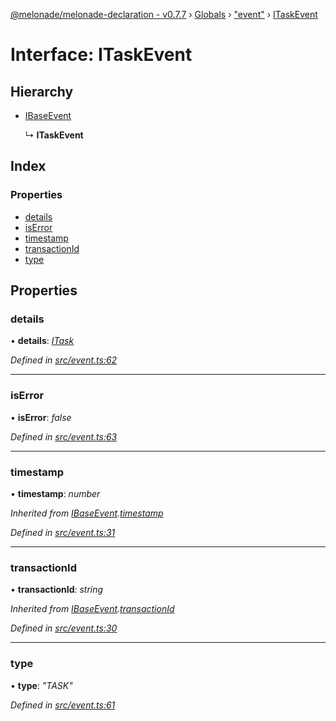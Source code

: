 [@melonade/melonade-declaration - v0.7.7](../README.md) › [Globals](../globals.md) › ["event"](../modules/_event_.md) › [ITaskEvent](_event_.itaskevent.md)

# Interface: ITaskEvent

## Hierarchy

* [IBaseEvent](_event_.ibaseevent.md)

  ↳ **ITaskEvent**

## Index

### Properties

* [details](_event_.itaskevent.md#details)
* [isError](_event_.itaskevent.md#iserror)
* [timestamp](_event_.itaskevent.md#timestamp)
* [transactionId](_event_.itaskevent.md#transactionid)
* [type](_event_.itaskevent.md#type)

## Properties

###  details

• **details**: *[ITask](_task_.itask.md)*

*Defined in [src/event.ts:62](https://github.com/devit-tel/melonade-declaration/blob/3e3ea40/src/event.ts#L62)*

___

###  isError

• **isError**: *false*

*Defined in [src/event.ts:63](https://github.com/devit-tel/melonade-declaration/blob/3e3ea40/src/event.ts#L63)*

___

###  timestamp

• **timestamp**: *number*

*Inherited from [IBaseEvent](_event_.ibaseevent.md).[timestamp](_event_.ibaseevent.md#timestamp)*

*Defined in [src/event.ts:31](https://github.com/devit-tel/melonade-declaration/blob/3e3ea40/src/event.ts#L31)*

___

###  transactionId

• **transactionId**: *string*

*Inherited from [IBaseEvent](_event_.ibaseevent.md).[transactionId](_event_.ibaseevent.md#transactionid)*

*Defined in [src/event.ts:30](https://github.com/devit-tel/melonade-declaration/blob/3e3ea40/src/event.ts#L30)*

___

###  type

• **type**: *"TASK"*

*Defined in [src/event.ts:61](https://github.com/devit-tel/melonade-declaration/blob/3e3ea40/src/event.ts#L61)*
